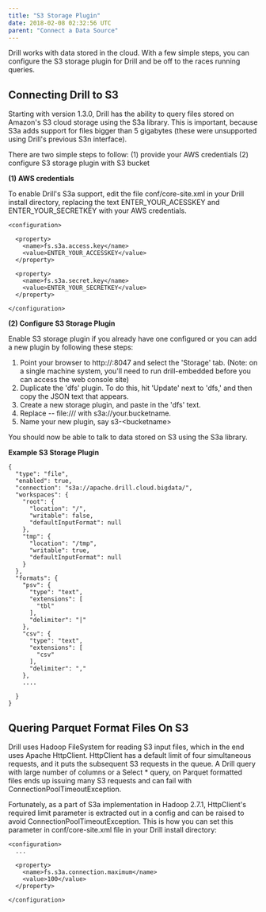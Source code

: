 ```yaml
---
title: "S3 Storage Plugin"
date: 2018-02-08 02:32:56 UTC
parent: "Connect a Data Source"
---
```

Drill works with data stored in the cloud. With a few simple steps, you can configure the S3 storage plugin for Drill and be off to the races running queries.

## Connecting Drill to S3

Starting with version 1.3.0, Drill has the ability to query files stored on Amazon's S3 cloud storage using the S3a library. This is important, because S3a adds support for files bigger than 5 gigabytes (these were unsupported using Drill's previous S3n interface).

There are two simple steps to follow: (1) provide your AWS credentials (2) configure S3 storage plugin with S3 bucket

**(1) AWS credentials**

To enable Drill's S3a support, edit the file conf/core-site.xml in your Drill install directory, replacing the text ENTER_YOUR_ACESSKEY and ENTER_YOUR_SECRETKEY with your AWS credentials.

```
<configuration>

  <property>
    <name>fs.s3a.access.key</name>
    <value>ENTER_YOUR_ACCESSKEY</value>
  </property>

  <property>
    <name>fs.s3a.secret.key</name>
    <value>ENTER_YOUR_SECRETKEY</value>
  </property>

</configuration>
```

**(2) Configure S3 Storage Plugin**

Enable S3 storage plugin if you already have one configured or you can add a new plugin by following these steps:

1. Point your browser to http://<host>:8047 and select the 'Storage' tab. (Note: on a single machine system, you'll need to run drill-embedded before you can access the web console site)
2. Duplicate the 'dfs' plugin. To do this, hit 'Update' next to 'dfs,' and then copy the JSON text that appears.
3. Create a new storage plugin, and paste in the 'dfs' text.
4. Replace -- file:/// with s3a://your.bucketname.
5. Name your new plugin, say s3-\<bucketname\>

You should now be able to talk to data stored on S3 using the S3a library.

**Example S3 Storage Plugin**

```
{
  "type": "file",
  "enabled": true,
  "connection": "s3a://apache.drill.cloud.bigdata/",
  "workspaces": {
    "root": {
      "location": "/",
      "writable": false,
      "defaultInputFormat": null
    },
    "tmp": {
      "location": "/tmp",
      "writable": true,
      "defaultInputFormat": null
    }
  },
  "formats": {
    "psv": {
      "type": "text",
      "extensions": [
        "tbl"
      ],
      "delimiter": "|"
    },
    "csv": {
      "type": "text",
      "extensions": [
        "csv"
      ],
      "delimiter": ","
    },
    ....
    
  }
}
```
## Quering Parquet Format Files On S3 

Drill uses Hadoop FileSystem for reading S3 input files, which in the end uses Apache HttpClient. HttpClient has a default limit of four simultaneous requests, and it puts the subsequent S3 requests in the queue. A Drill query with large number of columns or a Select * query, on Parquet formatted files ends up issuing many S3 requests and can fail with ConnectionPoolTimeoutException.   

Fortunately, as a part of S3a implementation in Hadoop 2.7.1, HttpClient's required limit parameter is extracted out in a config and can be raised to avoid ConnectionPoolTimeoutException. This is how you can set this parameter in conf/core-site.xml file in your Drill install directory:

```
<configuration>
  ...
  
  <property>
    <name>fs.s3a.connection.maximum</name>
    <value>100</value>
  </property>

</configuration>
```
